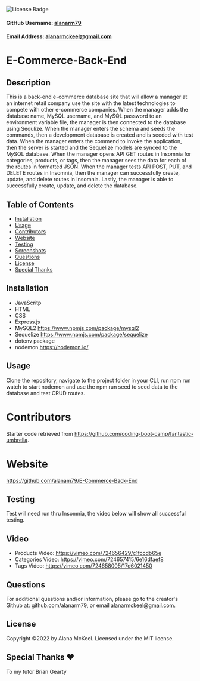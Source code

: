 
  ![License Badge](https://img.shields.io/badge/License-MIT-green.svg)

  #### GitHub Username: [alanarm79](https://github.com/alanarm79)

  #### Email Address: alanarmckeel@gmail.com

  # E-Commerce-Back-End

  ## Description
  This is a back-end e-commerce database site that will allow a manager at an internet retail company use the site with the latest technologies to compete with other e-commerce companies. When the manager adds the database name, MySQL username, and MySQL password to an environment variable file, the manager is then connected to the database using Sequlize. When the manager enters the schema and seeds the commands, then a development database is created and is seeded with test data. When the manager enters the commend to invoke the application, then the server is started and the Sequelize models are synced to the MySQL database. When the manager opens API GET routes in Insomnia for categories, products, or tags, then the manager sees the data for each of the routes in formatted JSON. When the manager tests API POST, PUT, and DELETE routes in Insomnia, then the manager can successfully create, update, and delete routes in Insomnia. Lastly, the manager is able to successfully create, update, and delete the database. 

  ## Table of Contents
  * [Installation](#installation)
  * [Usage](#usage)
  * [Contributors](#contributors)
  * [Website](#website)
  * [Testing](#testing)
  * [Screenshots](#screenshots)
  * [Questions](#questions)
  * [License](#license)
  * [Special Thanks](#special-thanks)

  ## Installation
  * JavaScritp
  * HTML
  * CSS
  * Express.js
  * MySQL2 https://www.npmjs.com/package/mysql2
  * Sequelize  https://www.npmjs.com/package/sequelize
  * dotenv package
  * nodemon https://nodemon.io/

  ## Usage
  Clone the repository, navigate to the project folder in your CLI, run npm run watch to start nodemon and use the npm run seed to seed data to the database and test CRUD routes.

  # Contributors  
  Starter code retrieved from https://github.com/coding-boot-camp/fantastic-umbrella.

  # Website
  https://github.com/alanam79/E-Commerce-Back-End

  ## Testing
  Test will need run thru Insomnia, the video below will show all successful testing.
  
  ## Video
  * Products Video: https://vimeo.com/724656429/c1fccdb65e
  * Categories Video: https://vimeo.com/724657415/6e16dfaef8
  * Tags Video: https://vimeo.com/724658005/17d6021450
  

  ## Questions
  For additional questions and/or information, please go to the creator's Github at: github.com/alanarm79, or email alanarmckeel@gmail.com.

  ## License
  Copyright &copy;2022 by Alana McKeel.
  Licensed under the MIT license.

  ## Special Thanks ❤️
  To my tutor Brian Gearty
  
